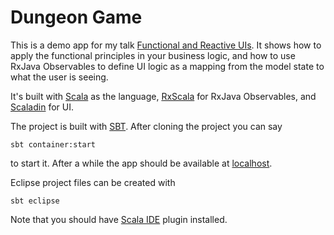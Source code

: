 # Dungeon Game

This is a demo app for my talk [Functional and Reactive UIs](http://www.slideshare.net/hezamu/functional-and-reactive-u-is-gwtcreate-2015). It shows how to apply the functional principles in your business logic, and how to use RxJava Observables to define UI logic as a mapping from the model state to what the user is seeing.

It's built with [Scala](http://scala-lang.org) as the language, [RxScala](https://github.com/ReactiveX/RxScala) for RxJava Observables, and [Scaladin](https://github.com/henrikerola/scaladin) for UI.

The project is built with [SBT](http://www.scala-sbt.org/). After cloning the project you can say

    sbt container:start

to start it. After a while the app should be available at [localhost](http://localhost:8080).

Eclipse project files can be created with

    sbt eclipse

Note that you should have [Scala IDE](http://scala-ide.org/) plugin installed.
